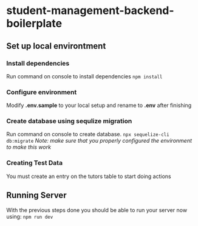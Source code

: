 # student-management-backend-boilerplate
## Set up local environtment

### Install dependencies
Run command on console to install dependencies
`npm install`

### Configure environment
Modify __.env.sample__ to your local setup and rename to __.env__ after finishing

### Create database using sequlize migration
Run command on console to create database.
`npx sequelize-cli db:migrate`
*Note: make sure that you properly configured the environment to make this work*

### Creating Test Data
You must create an entry on the tutors table to start doing actions

## Running Server
With the previous steps done you should be able to run your server now using:
`npm run dev`

